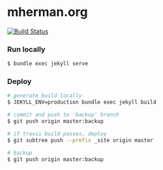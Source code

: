 # mherman.org

[![Build Status](https://travis-ci.org/mjhea0/mjhea0.github.com.svg?branch=backup)](https://travis-ci.org/mjhea0/mjhea0.github.com)

### Run locally

```sh
$ bundle exec jekyll serve
```

### Deploy

```sh
# generate build locally
$ JEKYLL_ENV=production bundle exec jekyll build

# commit and push to 'backup' branch
$ git push origin master:backup

# if travis build passes, deploy
$ git subtree push --prefix _site origin master

# backup
$ git push origin master:backup
```
